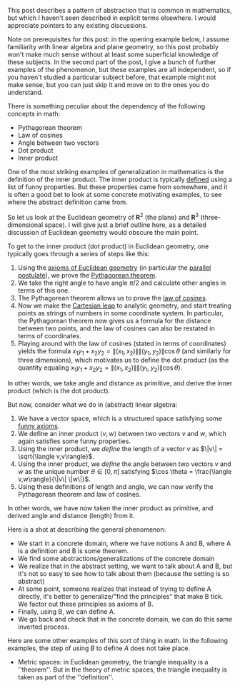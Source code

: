 This post describes a pattern of abstraction that is common in mathematics, but which I haven't seen described in explicit terms elsewhere. I would appreciate pointers to any existing discussions.

Note on prerequisites for this post: in the opening example below, I assume familiarity with linear algebra and plane geometry, so this post probably won't make much sense without at least some superficial knowledge of these subjects. In the second part of the post, I give a bunch of further examples of the phenomenon, but these examples are all independent, so if you haven't studied a particular subject before, that example might not make sense, but you can just skip it and move on to the ones you do understand.

There is something peculiar about the dependency of the following concepts in math:

* Pythagorean theorem
* Law of cosines
* Angle between two vectors
* Dot product
* Inner product

One of the most striking examples of generalization in mathematics is the definition of the inner product. The inner product is typically [defined](https://en.wikipedia.org/wiki/Inner_product_space#Definition) using a list of funny properties. But these properties came from somewhere, and it is often a good bet to look at some concrete motivating examples, to see where the abstract definition came from.

So let us look at the Euclidean geometry of $\mathbf R^2$ (the plane) and $\mathbf R^3$ (three-dimensional space). I will give just a brief outline here, as a detailed discussion of Euclidean geometry would obscure the main point.

To get to the inner product (dot product) in Euclidean geometry, one typically goes through a series of steps like this:

1. Using the [axioms of Euclidean geometry](https://en.wikipedia.org/wiki/Euclidean_geometry#Axioms) (in particular the [parallel postulate](https://en.wikipedia.org/wiki/Parallel_postulate)), we prove the [Pythagorean theorem](https://en.wikipedia.org/wiki/Pythagorean_theorem).
2. We take the right angle to have angle $\pi/2$ and calculate other angles in terms of this one.
3. The Pythagorean theorem allows us to prove the [law of cosines](https://en.wikipedia.org/wiki/Law_of_cosines).
4. Now we make the [Cartesian leap](https://en.wikipedia.org/wiki/Cartesian_coordinate_system) to analytic geometry, and start treating points as strings of numbers in some coordinate system. In particular, the Pythagorean theorem now gives us a formula for the distance between two points, and the law of cosines can also be restated in terms of coordinates.
5. Playing around with the law of cosines (stated in terms of coordinates) yields the formula $x_1y_1 + x_2y_2 = \|(x_1,x_2)\| \|(y_1,y_2)\| \cos \theta$ (and similarly for three dimensions), which motivates us to define the dot product (as the quantity equaling $x_1y_1 + x_2y_2 = \|(x_1,x_2)\| \|(y_1,y_2)\| \cos \theta$).

In other words, we take angle and distance as primitive, and derive the inner product (which is the dot product).

But now, consider what we do in (abstract) linear algebra:

1. We have a vector space, which is a structured space satisfying some [funny axioms](https://en.wikipedia.org/wiki/Vector_space#Definition).
2. We define an inner product $\langle v,w\rangle$ between two vectors $v$ and $w$, which again satisfies some funny properties.
3. Using the inner product, we _define_ the length of a vector $v$ as $\|v\| = \sqrt{\langle v,v\rangle}$.
4. Using the inner product, we _define_ the angle between two vectors $v$ and $w$ as the unique number $\theta \in [0,\pi]$ satisfying $\cos \theta = \frac{\langle v,w\rangle}{\|v\| \|w\|}$.
5. Using these definitions of length and angle, we can now verify the Pythagorean theorem and law of cosines.

In other words, we have now taken the inner product as primitive, and derived angle and distance (length) from it.

Here is a shot at describing the general phenomenon:

* We start in a concrete domain, where we have notions A and B, where A is a definition and B is some theorem.
* We find some abstractions/generalizations of the concrete domain
* We realize that in the abstract setting, we want to talk about A and B, but it's not so easy to see how to talk about them (because the setting is so abstract)
* At some point, someone realizes that instead of trying to define A directly, it's better to generalize/"find the principles" that make B tick. We factor out these principles as axioms of B.
* Finally, using B, we can define A.
* We go back and check that in the concrete domain, we can do this same inverted process.

Here are some other examples of this sort of thing in math. In the following examples, the step of using $B$ to define $A$ does not take place.

* Metric spaces: in Euclidean geometry, the triangle inequality is a ''theorem''. But in the theory of metric spaces, the triangle inequality is taken as part of the ''definition''.
